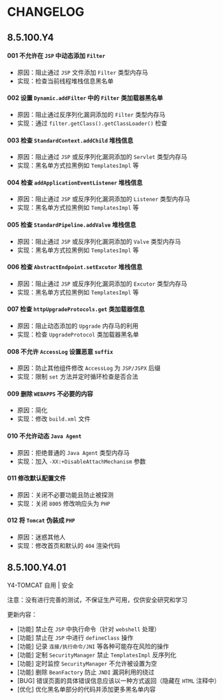 # CHANGELOG

## 8.5.100.Y4

#### 001 不允许在 `JSP` 中动态添加 `Filter`

- 原因：阻止通过 `JSP` 文件添加 `Filter` 类型内存马
- 实现：检查当前线程堆栈信息黑名单

#### 002 设置 `Dynamic.addFilter` 中的 `Filter` 类加载器黑名单

- 原因：阻止通过反序列化漏洞添加的 `Filter` 类型内存马
- 实现：通过 `filter.getClass().getClassLoader()` 检查

#### 003 检查 `StandardContext.addChild` 堆栈信息

- 原因：阻止通过 `JSP` 或反序列化漏洞添加的 `Servlet` 类型内存马
- 实现：黑名单方式拉黑例如 `TemplatesImpl` 等

#### 004 检查 `addApplicationEventListener` 堆栈信息

- 原因：阻止通过 `JSP` 或反序列化漏洞添加的 `Listener` 类型内存马
- 实现：黑名单方式拉黑例如 `TemplatesImpl` 等

#### 005 检查 `StandardPipeline.addValve` 堆栈信息

- 原因：阻止通过 `JSP` 或反序列化漏洞添加的 `Valve` 类型内存马
- 实现：黑名单方式拉黑例如 `TemplatesImpl` 等

#### 006 检查 `AbstractEndpoint.setExcutor` 堆栈信息

- 原因：阻止通过 `JSP` 或反序列化漏洞添加的 `Excutor` 类型内存马
- 实现：黑名单方式拉黑例如 `TemplatesImpl` 等

#### 007 检查 `httpUpgradeProtocols.get` 类加载器信息

- 原因：阻止动态添加的 `Upgrade` 内存马的利用
- 实现：检查 `UpgradeProtocol` 类加载器黑名单

#### 008 不允许 `AccessLog` 设置恶意 `suffix`

- 原因：防止其他组件修改 `AccessLog` 为 `JSP/JSPX` 后缀
- 实现：限制 `set` 方法并定时循环检查是否合法

#### 009 删除 `WEBAPPS` 不必要的内容

- 原因：简化
- 实现：修改 `build.xml` 文件

#### 010 不允许动态 `Java Agent`

- 原因：拒绝普通的 `Java Agent` 类型内存马
- 实现：加入 `-XX:+DisableAttachMechanism` 参数

#### 011 修改默认配置文件

- 原因：关闭不必要功能且防止被探测
- 实现：关闭 `8005` 修改响应头为 `PHP`

#### 012 将 `Tomcat` 伪装成 `PHP`

- 原因：迷惑其他人
- 实现：修改首页和默认的 `404` 渲染代码

## 8.5.100.Y4.01

Y4-TOMCAT 自用 | 安全

注意：没有进行完善的测试，不保证生产可用，仅供安全研究和学习

更新内容：

- [功能] 禁止在 `JSP` 中执行命令（针对 `webshell` 处理）
- [功能] 禁止在 `JSP` 中进行 `defineClass` 操作
- [功能] 记录 `连接/执行命令/JNI` 等各种可能存在风险的操作
- [功能] 定制 `SecurityManager` 禁止 `TemplatesImpl` 反序列化
- [功能] 定时监控 `SecurityManager` 不允许被设置为空
- [功能] 删除 `BeanFactory` 防止 `JNDI` 漏洞利用的绕过
- [BUG] 错误页面的具体错误信息应该以一种方式返回（隐藏在 `HTML` 注释中）
- [优化] 优化黑名单部分的代码并添加更多黑名单内容